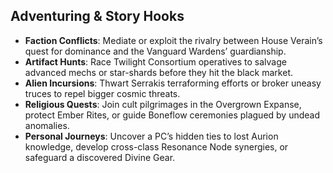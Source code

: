 ## Adventuring & Story Hooks

- **Faction Conflicts**: Mediate or exploit the rivalry between House Verain’s quest for dominance and the Vanguard Wardens’ guardianship.
- **Artifact Hunts**: Race Twilight Consortium operatives to salvage advanced mechs or star-shards before they hit the black market.
- **Alien Incursions**: Thwart Serrakis terraforming efforts or broker uneasy truces to repel bigger cosmic threats.
- **Religious Quests**: Join cult pilgrimages in the Overgrown Expanse, protect Ember Rites, or guide Boneflow ceremonies plagued by undead anomalies.
- **Personal Journeys**: Uncover a PC’s hidden ties to lost Aurion knowledge, develop cross-class Resonance Node synergies, or safeguard a discovered Divine Gear.



